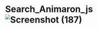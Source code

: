 # Search_Animaron_js![Screenshot (187)](https://user-images.githubusercontent.com/88332397/127886383-36aabd2a-db75-4f50-be2e-18fffc1af21d.png)
